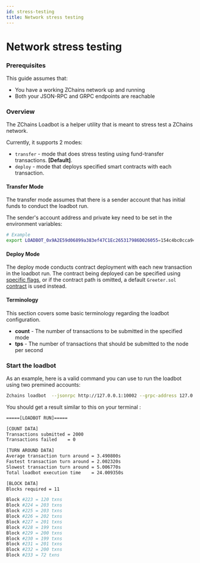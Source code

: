 ```yaml
---
id: stress-testing
title: Network stress testing
---
```


# Network stress testing

### Prerequisites

This guide assumes that:

* You have a working ZChains network up and running
* Both your JSON-RPC and GRPC endpoints are reachable

### Overview

The ZChains Loadbot is a helper utility that is meant to stress test a ZChains network.

Currently, it supports 2 modes:

* `transfer` - mode that does stress testing using fund-transfer transactions. **\[Default]**.
* `deploy` - mode that deploys specified smart contracts with each transaction.

#### Transfer Mode

The transfer mode assumes that there is a sender account that has initial funds to conduct the loadbot run.

The sender's account address and private key need to be set in the environment variables:

```bash
# Example
export LOADBOT_0x9A2E59d06899a383ef47C1Ec265317986D026055=154c4bc0cca942d8a0b49ece04d95c872d8f53d34b8f2ac76253a3700e4f1151
```

#### Deploy Mode

The deploy mode conducts contract deployment with each new transaction in the loadbot run. The contract being deployed can be specified using [specific flags](../docs/get-started/cli-commands/#loadbot-flags), or if the contract path is omitted, a default `Greeter.sol` [contract](https://github.com/nomiclabs/hardhat/blob/master/packages/hardhat-core/sample-projects/basic/contracts/Greeter.sol) is used instead.

#### Terminology

This section covers some basic terminology regarding the loadbot configuration.

* **count** - The number of transactions to be submitted in the specified mode
* **tps** - The number of transactions that should be submitted to the node per second

### Start the loadbot

As an example, here is a valid command you can use to run the loadbot using two premined accounts:

```bash
Zchains loadbot  --jsonrpc http://127.0.0.1:10002 --grpc-address 127.0.0.1:10000 --sender 0x9A2E59d06899a383ef47C1Ec265317986D026055 --count 2000 --value 0x100 --tps 100
```

You should get a result similar to this on your terminal :

```bash
=====[LOADBOT RUN]=====

[COUNT DATA]
Transactions submitted = 2000
Transactions failed    = 0

[TURN AROUND DATA]
Average transaction turn around = 3.490800s
Fastest transaction turn around = 2.002320s
Slowest transaction turn around = 5.006770s
Total loadbot execution time    = 24.009350s

[BLOCK DATA]
Blocks required = 11

Block #223 = 120 txns
Block #224 = 203 txns
Block #225 = 203 txns
Block #226 = 202 txns
Block #227 = 201 txns
Block #228 = 199 txns
Block #229 = 200 txns
Block #230 = 199 txns
Block #231 = 201 txns
Block #232 = 200 txns
Block #233 = 72 txns
```
